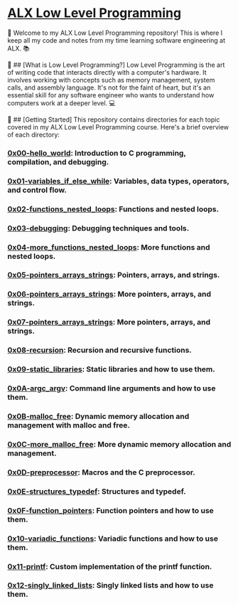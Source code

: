 # [ALX Low Level Programming](https://github.com/nwhator/alx-low_level_programming)
👋 Welcome to my ALX Low Level Programming repository! This is where I keep all my code and notes from my time learning software engineering at ALX. 📚

🤔 ## [What is Low Level Programming?]
Low Level Programming is the art of writing code that interacts directly with a computer's hardware. It involves working with concepts such as memory management, system calls, and assembly language. It's not for the faint of heart, but it's an essential skill for any software engineer who wants to understand how computers work at a deeper level. 💻

🚀 ## [Getting Started]
This repository contains directories for each topic covered in my ALX Low Level Programming course. Here's a brief overview of each directory:

### [0x00-hello_world](https://github.com/nwhator/alx-low_level_programming/tree/master/0x00-hello_world): Introduction to C programming, compilation, and debugging.
### [0x01-variables_if_else_while](https://github.com/nwhator/alx-low_level_programming/tree/master/0x01-variables_if_else_while): Variables, data types, operators, and control flow.
### [0x02-functions_nested_loops](https://github.com/nwhator/alx-low_level_programming/tree/master/0x03-debugging): Functions and nested loops.
### [0x03-debugging](https://github.com/nwhator/alx-low_level_programming/tree/master/0x03-debugging): Debugging techniques and tools.
### [0x04-more_functions_nested_loops](https://github.com/nwhator/alx-low_level_programming/tree/master/0x04-more_functions_nested_loops): More functions and nested loops.
### [0x05-pointers_arrays_strings](https://github.com/nwhator/alx-low_level_programming/tree/master/0x05-pointers_arrays_strings): Pointers, arrays, and strings.
### [0x06-pointers_arrays_strings](https://github.com/nwhator/alx-low_level_programming/tree/master/0x06-pointers_arrays_strings): More pointers, arrays, and strings.
### [0x07-pointers_arrays_strings](https://github.com/nwhator/alx-low_level_programming/tree/master/0x07-pointers_arrays_strings): More pointers, arrays, and strings.
### [0x08-recursion](https://github.com/nwhator/alx-low_level_programming/tree/master/0x08-recursion): Recursion and recursive functions.
### [0x09-static_libraries](https://github.com/nwhator/alx-low_level_programming/tree/master/0x09-static_libraries): Static libraries and how to use them.
### [0x0A-argc_argv](https://github.com/nwhator/alx-low_level_programming/tree/master/0x0A-argc_argv): Command line arguments and how to use them.
### [0x0B-malloc_free](https://github.com/nwhator/alx-low_level_programming/tree/master/0x0B-malloc_free): Dynamic memory allocation and management with malloc and free.
### [0x0C-more_malloc_free](https://github.com/nwhator/alx-low_level_programming/tree/master/0x0C-more_malloc_free): More dynamic memory allocation and management.
### [0x0D-preprocessor](https://github.com/nwhator/alx-low_level_programming/tree/master/0x0D-preprocessor): Macros and the C preprocessor.
### [0x0E-structures_typedef](https://github.com/nwhator/alx-low_level_programming/tree/master/0x0E-structures_typedef): Structures and typedef.
### [0x0F-function_pointers](https://github.com/nwhator/alx-low_level_programming/tree/master/0x0F-function_pointers): Function pointers and how to use them.
### [0x10-variadic_functions](https://github.com/nwhator/alx-low_level_programming/tree/master/0x10-variadic_functions): Variadic functions and how to use them.
### [0x11-printf](https://github.com/itsjustdice/printf): Custom implementation of the printf function.
### [0x12-singly_linked_lists](https://github.com/nwhator/alx-low_level_programming/tree/master/0x12-singly_linked_lists): Singly linked lists and how to use them.
